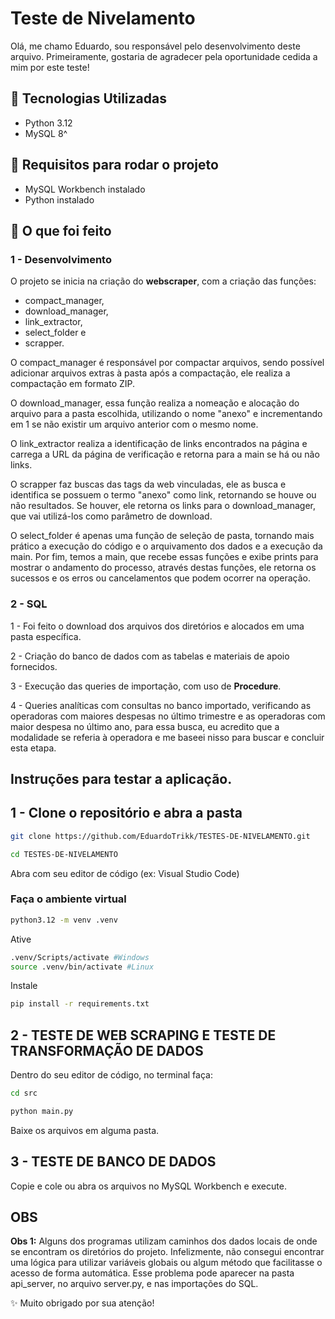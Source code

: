 # Teste de Nivelamento
Olá, me chamo Eduardo, sou responsável pelo desenvolvimento deste arquivo.
Primeiramente, gostaria de agradecer pela oportunidade cedida a mim por este teste!

## 📣 Tecnologias Utilizadas
- Python 3.12
- MySQL 8^

## 📣 Requisitos para rodar o projeto
- MySQL Workbench instalado
- Python instalado
  
## 📣 O que foi feito
### 1 - Desenvolvimento

O projeto se inicia na criação do **webscraper**, com a criação das funções: 
- compact_manager,
- download_manager,
- link_extractor,
- select_folder e
- scrapper.

O compact_manager é responsável por compactar arquivos, sendo possível adicionar arquivos extras à pasta após a compactação, ele realiza a compactação em formato ZIP.

O download_manager, essa função realiza a nomeação e alocação do arquivo para a pasta escolhida, utilizando o nome "anexo" e incrementando em 1 se não existir um arquivo anterior com o mesmo nome.

O link_extractor realiza a identificação de links encontrados na página e carrega a URL da página de verificação e retorna para a main se há ou não links.

O scrapper faz buscas das tags <a> da web vinculadas, ele as busca e identifica se possuem o termo "anexo" como link, retornando se houve ou não resultados. Se houver, ele retorna os links para o download_manager, que vai utilizá-los como parâmetro de download.

O select_folder é apenas uma função de seleção de pasta, tornando mais prático a execução do código e o arquivamento dos dados e a execução da main.
Por fim, temos a main, que recebe essas funções e exibe prints para mostrar o andamento do processo, através destas funções, ele retorna os sucessos e os erros ou cancelamentos que podem ocorrer na operação.

### 2 - SQL
 
1 - Foi feito o download dos arquivos dos diretórios e alocados em uma pasta específica. 

2 - Criação do banco de dados com as tabelas e materiais de apoio fornecidos. 

3 - Execução das queries de importação, com uso de **Procedure**.

4 - Queries analíticas com consultas no banco importado, verificando as operadoras com maiores despesas no último trimestre e as operadoras com maior despesa no último ano, para essa busca, eu acredito que a modalidade se referia à operadora e me baseei nisso para buscar e concluir esta etapa.


## Instruções para testar a aplicação.

## 1 - Clone o repositório e abra a pasta

```bash
git clone https://github.com/EduardoTrikk/TESTES-DE-NIVELAMENTO.git
```
```bash
cd TESTES-DE-NIVELAMENTO
```
Abra com seu editor de código (ex: Visual Studio Code)

### Faça o ambiente virtual
```bash
python3.12 -m venv .venv
```
Ative
```bash
.venv/Scripts/activate #Windows
source .venv/bin/activate #Linux
```
Instale 
```bash
pip install -r requirements.txt
```


## 2 - TESTE DE WEB SCRAPING E TESTE DE TRANSFORMAÇÃO DE DADOS

Dentro do seu editor de código, no terminal faça:
```bash
cd src
```
```bash
python main.py
```
Baixe os arquivos em alguma pasta.

## 3 - TESTE DE BANCO DE DADOS

Copie e cole ou abra os arquivos no MySQL Workbench e execute.

## OBS
**Obs 1:** Alguns dos programas utilizam caminhos dos dados locais de onde se encontram os diretórios do projeto. Infelizmente, não consegui encontrar uma lógica para utilizar variáveis globais ou algum método que facilitasse o acesso de forma automática. Esse problema pode aparecer na pasta api_server, no arquivo server.py, e nas importações do SQL.

✨ Muito obrigado por sua atenção!
